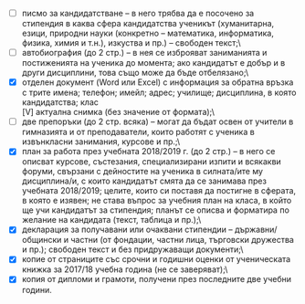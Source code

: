 - [ ] писмо за кандидатстване – в него трябва да е посочено за стипендия в каква сфера кандидатства ученикът (хуманитарна, езици, природни науки (конкретно – математика, информатика, физика, химия и т.н.), изкуства и пр.) – свободен текст;\
- [ ] автобиография (до 2 стр.) – в нея се изброяват заниманията и постиженията на ученика до момента; ако кандидатът е добър и в други дисциплини, това също може да бъде отбелязано;\
- [X] отделен документ (Word или  Excel) с информация за обратна връзка с трите имена; телефон; имейл; адрес; училище; дисциплина, в която кандидатства; клас\
[V] актуална снимка  (без значение от формата);\
- [ ] две препоръки (до 2 стр. всяка) – могат да бъдат освен от учители в гимназията и от преподаватели, които работят с ученика в извънкласни занимания, курсове и пр.;\
- [X] план за работа през учебната 2018/2019 г. (до 2 стр.) – в него се описват курсове, състезания, специализирани изпити и всякакви форуми, свързани с дейностите на ученика в силната/ите му дисциплина/и, с които кандидатът смята да се занимава през учебната 2018/2019; целите, които си поставя да постигне в сферата, в която е изявен; не става въпрос за учебния план на класа, в който ще учи кандидатът за стипендия; планът се описва и форматира по желание на кандидата (текст, таблица и пр.);\
- [X] декларация за получавани или очаквани стипендии – държавни/общински и частни (от фондации, частни лица, търговски дружества и пр.); свободен текст и без придружаващи документи;\
- [X] копие от страниците със срочни и годишни оценки от ученическата книжка за 2017/18 учебна година (не се заверяват);\
- [X] копия от дипломи и грамоти, получени през последните две учебни години.
